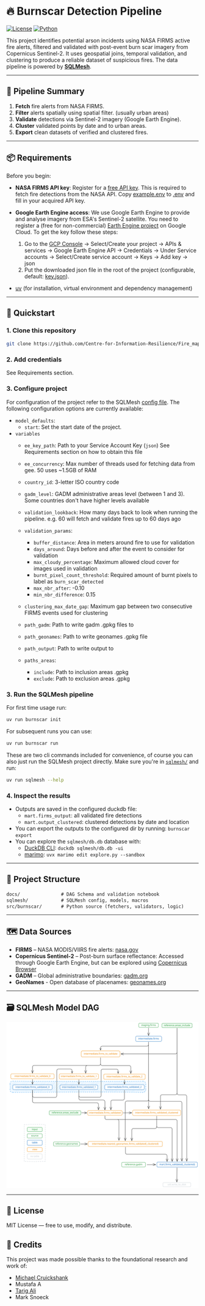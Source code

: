 # 🔥 Burnscar Detection Pipeline

[![License](https://img.shields.io/badge/license-MIT-blue.svg)](LICENSE)
[![Python](https://img.shields.io/badge/python-3.11+-blue.svg)](https://www.python.org/downloads/)

This project identifies potential arson incidents using NASA FIRMS active fire alerts, filtered and validated with post-event burn scar imagery from Copernicus Sentinel-2. It uses geospatial joins, temporal validation, and clustering to produce a reliable dataset of suspicious fires. The data pipeline is powered by **[SQLMesh](https://sqlmesh.com/)**.

---

## 🧠 Pipeline Summary

1. **Fetch** fire alerts from NASA FIRMS.
2. **Filter** alerts spatially using spatial filter. (usually urban areas)
3. **Validate** detections via Sentinel-2 imagery (Google Earth Engine).
4. **Cluster** validated points by date and to urban areas.
5. **Export** clean datasets of verified and clustered fires.

---

## 📦 Requirements

Before you begin:

- **NASA FIRMS API key**: Register for a [free API key](https://firms.modaps.eosdis.nasa.gov/api/map_key/). This is required to fetch fire detections from the NASA API. Copy [example.env](./example.env) to [.env](./.env) and fill in your acquired API key.
- **Google Earth Engine access**: We use Google Earth Engine to provide and analyse imagery from ESA's Sentinel-2 satellite. You need to register a (free for non-commercial) [Earth Engine project](https://developers.google.com/earth-engine/guides/access) on Google Cloud. To get the key follow these steps:
  1. Go to the [GCP Console](https://console.cloud.google.com) &rarr; Select/Create your project &rarr; APIs \& services &rarr; Google Earth Engine API &rarr; Credentials &rarr; Under Service accounts &rarr; Select/Create service account &rarr; Keys &rarr; Add key &rarr; json
  2. Put the downloaded json file in the root of the project (configurable, default: [key.json](./key.json)).



- [uv](https://github.com/astral-sh/uv) (for installation, virtual environment and dependency management)

---

## 🚀 Quickstart

### 1. Clone this repository

```bash
git clone https://github.com/Centre-for-Information-Resilience/Fire_mapping
````

### 2. Add credentials
See Requirements section.

### 3. Configure project
For configuration of the project refer to the SQLMesh [config file](./sqlmesh/config.yaml). The following configuration options are currently available:

- `model_defaults`:
  - `start`: Set the start date of the project.
- `variables`
    - `ee_key_path`: Path to your Service Account Key (`json`) See Requirements section on how to obtain this file
    - `ee_concurrency`: Max number of threads used for fetching data from gee. 50 uses ~1.5GB of RAM
    - `country_id`: 3-letter ISO country code
    - `gadm_level`: GADM administrative areas level (between 1 and 3). Some countries don't have higher levels available

    - `validation_lookback`: How many days back to look when running the pipeline. e.g. 60 will fetch and validate fires up to 60 days ago

    - `validation_params`:
        - `buffer_distance`: Area in meters around fire to use for validation
        - `days_around`: Days before and after the event to consider for validation
        - `max_cloudy_percentage`: Maximum allowed cloud cover for images used in validation
        - `burnt_pixel_count_threshold`: Required amount of burnt pixels to label as `burn_scar_detected`
        - `max_nbr_after`: -0.10
        - `min_nbr_difference`: 0.15

    - `clustering_max_date_gap`: Maximum gap between two consecutive FIRMS events used for clustering

    - `path_gadm`: Path to write gadm .gpkg files to
    - `path_geonames`: Path to write geonames .gpkg file
    - `path_output`: Path to write output to

    - `paths_areas`:
        - `include`: Path to inclusion areas .gpkg
        - `exclude`: Path to exclusion areas .gpkg 


### 3. Run the SQLMesh pipeline
For first time usage run:

```bash
uv run burnscar init
```
For subsequent runs you can use:
```bash
uv run burnscar run
```
These are two cli commands included for convenience, of course you can also just run the SQLMesh project directly. Make sure you're in [`sqlmesh/`](./sqlmesh/) and run:
```bash
uv run sqlmesh --help
```

### 4. Inspect the results

- Outputs are saved in the configured duckdb file:
  - `mart.firms_output`: all validated fire detections
  - `mart.output_clustered`: clustered detections by date and location
- You can export the outputs to the configured dir by running: `burnscar export`
- You can explore the `sqlmesh/db.db` database with:
  - [DuckDB CLI](https://duckdb.org/2025/03/12/duckdb-ui.html): `duckdb sqlmesh/db.db -ui`
  - [marimo](https://marimo.io): `uvx marimo edit explore.py --sandbox`

---

## 📂 Project Structure

```text
docs/               # DAG Schema and validation notebook
sqlmesh/            # SQLMesh config, models, macros
src/burnscar/       # Python source (fetchers, validators, logic)
```

---

## 🗺️ Data Sources

* **FIRMS** – NASA MODIS/VIIRS fire alerts: [nasa.gov](https://firms.modaps.eosdis.nasa.gov/map)
* **Copernicus Sentinel-2** – Post-burn surface reflectance: Accessed through Google Earth Engine, but can be explored using [Copernicus Browser](https://browser.dataspace.copernicus.eu)
* **GADM** – Global administrative boundaries: [gadm.org](https://gadm.org/)
* **GeoNames** - Open database of placenames: [geonames.org](https://www.geonames.org/)

---

## 🗃️ SQLMesh Model DAG
![SQLMesh Model DAG](./docs/dag.svg)

---

## 📜 License

MIT License — free to use, modify, and distribute.

## 🌟 Credits
This project was made possible thanks to the foundational research and work of:
- [Michael Cruickshank](https://github.com/MJCruickshank)
- Mustafa A
- [Tarig Ali](https://github.com/tariqabuobeida)
- Mark Snoeck